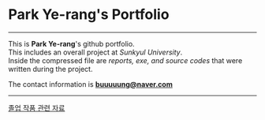 <!--Heading-->
# Park Ye-rang's Portfolio
<!--Line-->
___

<!--Text attributes-->
This is **Park Ye-rang**'s github portfolio.<br>
This includes an overall project at *Sunkyul University*.<br>
Inside the compressed file are *reports, exe, and source codes* that were written during the project.<br>

The contact information is **buuuuung@naver.com**

---
[졸업 작품 관련 자료](https://drive.google.com/file/d/1qUpiMPF1XqsFaQuRv81yPqgyFxMi2FfB/view?usp=sharing)

<!--Quote-->
<!--  Don't forget to code your dream.-->

<!--bullet list
Fruite:
* apple
* lemon
Other fruite:
- peach
- melon
-->

<!--Numbered list
1. first
2. second
3. third
-->

<!--Link
Click [here](http://www.naver.com/)
-->

<!--Image-->
<!--![image description](https://i.pinimg.com/736x/12/38/f2/1238f24679c9585c0e68783a90d71a92.jpg)-->

<!--Table
|Header|Description|
|:--:|:--:|
|Cell1|Cell2|
|Cell3|Cell4|
-->

<!--Code
`console.log('your message')`


 <!--
Task list
 - [x] task1
 - [ ] task2
 조금 더 공부해보고 싶다면, Github Flavored Markdown에서 공부하기
 -->

